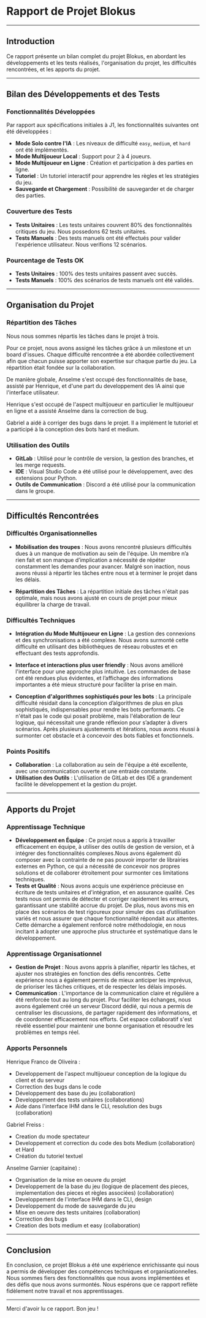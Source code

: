 # Rapport de Projet Blokus

---

## Introduction

Ce rapport présente un bilan complet du projet Blokus, en abordant les développements et les tests réalisés, l'organisation du projet, les difficultés rencontrées, et les apports du projet. 

---

## Bilan des Développements et des Tests

### Fonctionnalités Développées

Par rapport aux spécifications initiales à J1, les fonctionnalités suivantes ont été développées :
- **Mode Solo contre l'IA** : Les niveaux de difficulté `easy`, `medium`, et `hard` ont été implémentés.
- **Mode Multijoueur Local** : Support pour 2 à 4 joueurs.
- **Mode Multijoueur en Ligne** : Création et participation à des parties en ligne.
- **Tutoriel** : Un tutoriel interactif pour apprendre les règles et les stratégies du jeu.
- **Sauvegarde et Chargement** : Possibilité de sauvegarder et de charger des parties.

### Couverture des Tests

- **Tests Unitaires** : Les tests unitaires couvrent 80% des fonctionnalités critiques du jeu. Nous possedons 62 tests unitaires.
- **Tests Manuels** : Des tests manuels ont été effectués pour valider l'expérience utilisateur.  Nous verifions 12 scénarios.

### Pourcentage de Tests OK

- **Tests Unitaires** : 100% des tests unitaires passent avec succès.
- **Tests Manuels** : 100% des scénarios de tests manuels ont été validés.

---

## Organisation du Projet

### Répartition des Tâches

Nous nous sommes répartis les tâches dans le projet à trois. 

Pour ce projet, nous avons assigné les tâches grâce à un milestone et un board d'issues. Chaque difficulté rencontrée a été abordée collectivement afin que chacun puisse apporter son expertise sur chaque partie du jeu. La répartition était fondée sur la collaboration. 

De manière globale, Anselme s'est occupé des fonctionnalités de base, assisté par Henrique, et d'une part du developpement des IA ainsi que l'interface utilisateur.

Henrique s'est occupé de l'aspect multijoueur en particulier le multijoueur en ligne et a assisté Anselme dans la correction de bug.

Gabriel a aidé à corriger des bugs dans le projet. Il a implément le tutoriel et a participé à la conception des bots hard et medium.




### Utilisation des Outils

- **GitLab** : Utilisé pour le contrôle de version, la gestion des branches, et les merge requests.
- **IDE** : Visual Studio Code a été utilisé pour le développement, avec des extensions pour Python.
- **Outils de Communication** : Discord a été utilisé pour la communication dans le groupe.

---

## Difficultés Rencontrées

### Difficultés Organisationnelles


- **Mobilisation des troupes** : Nous avons rencontré plusieurs difficultés dues à un manque de motivation au sein de l'équipe. Un membre n’a rien fait et son manque d’implication a nécessité de répéter constamment les demandes pour avancer. Malgré son inaction, nous avons réussi à répartir les tâches entre nous et à terminer le projet dans les délais.

- **Répartition des Tâches** : La répartition initiale des tâches n'était pas optimale, mais nous avons ajusté en cours de projet pour mieux équilibrer la charge de travail.

### Difficultés Techniques

- **Intégration du Mode Multijoueur en Ligne** : La gestion des connexions et des synchronisations a été complexe. Nous avons surmonté cette difficulté en utilisant des bibliothèques de réseau robustes et en effectuant des tests approfondis.

- **Interface et interactions plus user friendly** : Nous avons amélioré l'interface pour une approche plus intuitive. Les commandes de base ont été rendues plus évidentes, et l’affichage des informations importantes a été mieux structuré pour faciliter la prise en main.

- **Conception d'algorithmes sophistiqués pour les bots** : La principale difficulté résidait dans la conception d’algorithmes de plus en plus sophistiqués, indispensables pour rendre les bots performants. Ce n'était pas le code qui posait problème, mais l'élaboration de leur logique, qui nécessitait une grande réflexion pour s’adapter à divers scénarios. Après plusieurs ajustements et itérations, nous avons réussi à surmonter cet obstacle et à concevoir des bots fiables et fonctionnels.

### Points Positifs

- **Collaboration** : La collaboration au sein de l'équipe a été excellente, avec une communication ouverte et une entraide constante.
- **Utilisation des Outils** : L'utilisation de GitLab et des IDE a grandement facilité le développement et la gestion du projet.

---

## Apports du Projet

### Apprentissage Technique

- **Développement en Équipe** : Ce projet nous a appris à travailler efficacement en équipe, à utiliser des outils de gestion de version, et à intégrer des fonctionnalités complexes.Nous avons également dû composer avec la contrainte de ne pas pouvoir importer de librairies externes en Python, ce qui a nécessité de concevoir nos propres solutions et de collaborer étroitement pour surmonter ces limitations techniques.
- **Tests et Qualité** : Nous avons acquis une expérience précieuse en écriture de tests unitaires et d'intégration, et en assurance qualité. Ces tests nous ont permis de détecter et corriger rapidement les erreurs, garantissant une stabilité accrue du projet. De plus, nous avons mis en place des scénarios de test rigoureux pour simuler des cas d’utilisation variés et nous assurer que chaque fonctionnalité répondait aux attentes. Cette démarche a également renforcé notre méthodologie, en nous incitant à adopter une approche plus structurée et systématique dans le développement.

### Apprentissage Organisationnel

- **Gestion de Projet** : Nous avons appris à planifier, répartir les tâches, et ajuster nos stratégies en fonction des défis rencontrés. Cette expérience nous a également permis de mieux anticiper les imprévus, de prioriser les tâches critiques, et de respecter les délais imposés.
- **Communication** : L'importance de la communication claire et régulière a été renforcée tout au long du projet. Pour faciliter les échanges, nous avons également créé un serveur Discord dédié, qui nous a permis de centraliser les discussions, de partager rapidement des informations, et de coordonner efficacement nos efforts. Cet espace collaboratif s'est révélé essentiel pour maintenir une bonne organisation et résoudre les problèmes en temps réel.

### Apports Personnels

Henrique Franco de Oliveira :
- Developpement de l'aspect multijoueur conception de la logique du client et du serveur
- Correction des bugs dans le code
- Développement des base du jeu (collaboration)
- Developpement des tests unitaires (collaborations)
- Aide dans l'interface IHM dans le CLI, resolution des bugs (collaboration)

Gabriel Freiss :
- Creation du mode spectateur 
- Developpement et correction du code des bots Medium (collaboration) et Hard
- Création du tutoriel textuel

Anselme Garnier (capitaine) :
- Organisation de la mise en oeuvre du projet
- Developpement de la base du jeu (logique de placement des pieces, implementation des pieces et règles associées) (collaboration)
- Developpement de l'interface IHM dans le CLI, design
- Developpement du mode de sauvegarde du jeu
- Mise en oeuvre des tests unitaires (collaboration)
- Correction des bugs
- Creation des bots medium et easy (collaboration)

---

## Conclusion

En conclusion, ce projet Blokus a été une expérience enrichissante qui nous a permis de développer des compétences techniques et organisationnelles. Nous sommes fiers des fonctionnalités que nous avons implémentées et des défis que nous avons surmontés. Nous espérons que ce rapport reflète fidèlement notre travail et nos apprentissages.


---

Merci d'avoir lu ce rapport. Bon jeu !
